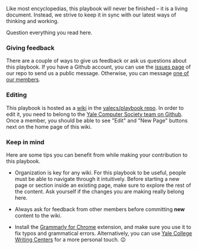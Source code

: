 Like most encyclopedias, this playbook will never be finished – it is a living document. Instead, we strive to keep it in sync with our latest ways of thinking and working.

Question everything you read here.

### Giving feedback

There are a couple of ways to give us feedback or ask us questions about this playbook. If you have a Github account, you can use the [issues page](https://github.com/yalecs/playbook/issues) of our repo to send us a public message. Otherwise, you can message [one of our members](http://yalecompsociety.org).

### Editing

This playbook is hosted as a [wiki](https://github.com/yalecs/playbook/wiki) in the [yalecs/playbook repo](https://github.com/yalecs/playbook). In order to edit it, you need to belong to the [Yale Computer Society team on Github](https://github.com/yalecs). Once a member, you should be able to see "Edit" and "New Page" buttons next on the home page of this wiki.

### Keep in mind

Here are some tips you can benefit from while making your contribution to this playbook.

- Organization is key for any wiki. For this playbook to be useful, people must be able to navigate through it intuitively. Before starting a new page or section inside an existing page, make sure to explore the rest of the content. Ask yourself if the changes you are making really belong here.

- Always ask for feedback from other members before committing **new** content to the wiki.

- Install the [Grammarly for Chrome](https://chrome.google.com/webstore/detail/grammarly-for-chrome/kbfnbcaeplbcioakkpcpgfkobkghlhen?hl=en) extension, and make sure you use it to fix typos and grammatical errors. Alternatively, you can use [Yale College Writing Centers](http://writing.yalecollege.yale.edu) for a more personal touch. 😉
